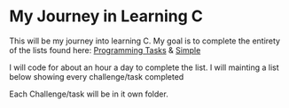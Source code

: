 # My Journey in Learning C

This will be my journey into learning C. My goal is to complete the entirety of the lists found here: [Programming Tasks](https://rosettacode.org/wiki/Category:Programming_Tasks) & [Simple](https://rosettacode.org/wiki/Category:Simple)

I will code for about an hour a day to complete the list. I will mainting a list below showing every challenge/task completed

Each Challenge/task will be in it own folder.
